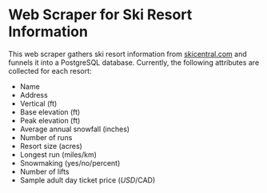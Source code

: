 # Web Scraper for Ski Resort Information
This web scraper gathers ski resort information from [skicentral.com](https://skicentral.com/resorts.html) and funnels it into a PostgreSQL database. Currently, the following attributes are collected for each resort: 
  * Name
  * Address
  * Vertical (ft)
  * Base elevation (ft)
  * Peak elevation (ft)
  * Average annual snowfall (inches)
  * Number of runs 
  * Resort size (acres)
  * Longest run (miles/km)
  * Snowmaking (yes/no/percent)
  * Number of lifts
  * Sample adult day ticket price ($USD/$CAD)
